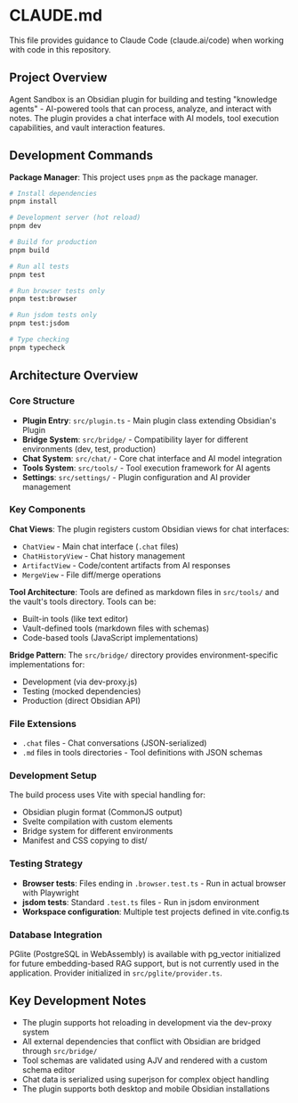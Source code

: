 # CLAUDE.md

This file provides guidance to Claude Code (claude.ai/code) when working with code in this repository.

## Project Overview

Agent Sandbox is an Obsidian plugin for building and testing "knowledge agents" - AI-powered tools that can process, analyze, and interact with notes. The plugin provides a chat interface with AI models, tool execution capabilities, and vault interaction features.

## Development Commands

**Package Manager**: This project uses `pnpm` as the package manager.

```bash
# Install dependencies
pnpm install

# Development server (hot reload)
pnpm dev

# Build for production
pnpm build

# Run all tests
pnpm test

# Run browser tests only
pnpm test:browser

# Run jsdom tests only  
pnpm test:jsdom

# Type checking
pnpm typecheck
```

## Architecture Overview

### Core Structure
- **Plugin Entry**: `src/plugin.ts` - Main plugin class extending Obsidian's Plugin
- **Bridge System**: `src/bridge/` - Compatibility layer for different environments (dev, test, production)
- **Chat System**: `src/chat/` - Core chat interface and AI model integration
- **Tools System**: `src/tools/` - Tool execution framework for AI agents
- **Settings**: `src/settings/` - Plugin configuration and AI provider management

### Key Components

**Chat Views**: The plugin registers custom Obsidian views for chat interfaces:
- `ChatView` - Main chat interface (`.chat` files)
- `ChatHistoryView` - Chat history management
- `ArtifactView` - Code/content artifacts from AI responses
- `MergeView` - File diff/merge operations

**Tool Architecture**: Tools are defined as markdown files in `src/tools/` and the vault's tools directory. Tools can be:
- Built-in tools (like text editor)
- Vault-defined tools (markdown files with schemas)
- Code-based tools (JavaScript implementations)

**Bridge Pattern**: The `src/bridge/` directory provides environment-specific implementations for:
- Development (via dev-proxy.js)
- Testing (mocked dependencies)
- Production (direct Obsidian API)

### File Extensions
- `.chat` files - Chat conversations (JSON-serialized)
- `.md` files in tools directories - Tool definitions with JSON schemas

### Development Setup
The build process uses Vite with special handling for:
- Obsidian plugin format (CommonJS output)
- Svelte compilation with custom elements
- Bridge system for different environments
- Manifest and CSS copying to dist/

### Testing Strategy
- **Browser tests**: Files ending in `.browser.test.ts` - Run in actual browser with Playwright
- **jsdom tests**: Standard `.test.ts` files - Run in jsdom environment
- **Workspace configuration**: Multiple test projects defined in vite.config.ts

### Database Integration
PGlite (PostgreSQL in WebAssembly) is available with pg_vector initialized for future embedding-based RAG support, but is not currently used in the application. Provider initialized in `src/pglite/provider.ts`.

## Key Development Notes

- The plugin supports hot reloading in development via the dev-proxy system
- All external dependencies that conflict with Obsidian are bridged through `src/bridge/`
- Tool schemas are validated using AJV and rendered with a custom schema editor
- Chat data is serialized using superjson for complex object handling
- The plugin supports both desktop and mobile Obsidian installations